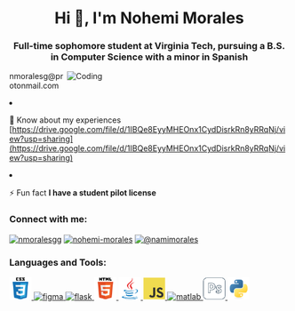 <h1 align="center">Hi 🌸, I'm Nohemi Morales</h1>
<h3 align="center">Full-time sophomore student at Virginia Tech, pursuing a B.S. in Computer Science with a minor in Spanish</h3>
<img align="right" alt="Coding" width="400" src="https://i.gifer.com/origin/d0/d0c036ebd637f2bac5e326ef5c3d823f_w200.gif”>

- 🔭 I’m currently working on **my personal website**

- 🌱 I’m currently learning **Russian through Duolingo**

- 📫 How to reach me **nmoralesg@protonmail.com**

- 📄 Know about my experiences [https://drive.google.com/file/d/1IBQe8EyyMHEOnx1CydDisrkRn8yRRqNj/view?usp=sharing](https://drive.google.com/file/d/1IBQe8EyyMHEOnx1CydDisrkRn8yRRqNj/view?usp=sharing)

- ⚡ Fun fact **I have a student pilot license**

<h3 align="left">Connect with me:</h3>
<p align="left">
<a href="https://dev.to/nmoralesgg" target="blank"><img align="center" src="https://raw.githubusercontent.com/rahuldkjain/github-profile-readme-generator/master/src/images/icons/Social/devto.svg" alt="nmoralesgg" height="30" width="40" /></a>
<a href="https://linkedin.com/in/nohemi-morales" target="blank"><img align="center" src="https://raw.githubusercontent.com/rahuldkjain/github-profile-readme-generator/master/src/images/icons/Social/linked-in-alt.svg" alt="nohemi-morales" height="30" width="40" /></a>
<a href="https://www.youtube.com/c/@namimorales" target="blank"><img align="center" src="https://raw.githubusercontent.com/rahuldkjain/github-profile-readme-generator/master/src/images/icons/Social/youtube.svg" alt="@namimorales" height="30" width="40" /></a>
</p>

<h3 align="left">Languages and Tools:</h3>
<p align="left"> <a href="https://www.w3schools.com/css/" target="_blank" rel="noreferrer"> <img src="https://raw.githubusercontent.com/devicons/devicon/master/icons/css3/css3-original-wordmark.svg" alt="css3" width="40" height="40"/> </a> <a href="https://www.figma.com/" target="_blank" rel="noreferrer"> <img src="https://www.vectorlogo.zone/logos/figma/figma-icon.svg" alt="figma" width="40" height="40"/> </a> <a href="https://flask.palletsprojects.com/" target="_blank" rel="noreferrer"> <img src="https://www.vectorlogo.zone/logos/pocoo_flask/pocoo_flask-icon.svg" alt="flask" width="40" height="40"/> </a> <a href="https://www.w3.org/html/" target="_blank" rel="noreferrer"> <img src="https://raw.githubusercontent.com/devicons/devicon/master/icons/html5/html5-original-wordmark.svg" alt="html5" width="40" height="40"/> </a> <a href="https://www.java.com" target="_blank" rel="noreferrer"> <img src="https://raw.githubusercontent.com/devicons/devicon/master/icons/java/java-original.svg" alt="java" width="40" height="40"/> </a> <a href="https://developer.mozilla.org/en-US/docs/Web/JavaScript" target="_blank" rel="noreferrer"> <img src="https://raw.githubusercontent.com/devicons/devicon/master/icons/javascript/javascript-original.svg" alt="javascript" width="40" height="40"/> </a> <a href="https://www.mathworks.com/" target="_blank" rel="noreferrer"> <img src="https://upload.wikimedia.org/wikipedia/commons/2/21/Matlab_Logo.png" alt="matlab" width="40" height="40"/> </a> <a href="https://www.photoshop.com/en" target="_blank" rel="noreferrer"> <img src="https://raw.githubusercontent.com/devicons/devicon/master/icons/photoshop/photoshop-line.svg" alt="photoshop" width="40" height="40"/> </a> <a href="https://www.python.org" target="_blank" rel="noreferrer"> <img src="https://raw.githubusercontent.com/devicons/devicon/master/icons/python/python-original.svg" alt="python" width="40" height="40"/> </a> </p>
